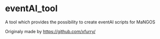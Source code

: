 # eventAI_tool
A tool which provides the possibility to create eventAI scripts for MaNGOS


Originaly made by https://github.com/xfurry/
